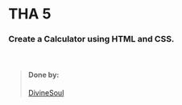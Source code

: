# THA 5

### Create a Calculator using HTML and CSS.

<br>

> #### Done by:
> [DivineSoul](https://github.com/CodeBlooded-RahulMaurya/Devsnest-WebDev/tree/main/Day-05-Calculator)



